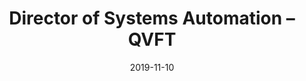 ---
title: Director of Systems Automation – QVFT
eventType: other
date: 2019-11-10
endDate: 2020-04-20
thumbnail: qvft
excerpt: In charge of running weekly meetings, setting goals, and providing technical assistance to team members. The Systems Automation team is building an software system for adjusting environment variables, such as temperature or light intensity, in order to maximize crop yield.
tags: [svelte, flask, arduino]
repository: https://github.com/QVFT/
website: https://www.qvft.ca/
---